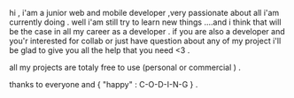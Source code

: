 hi ,
i'am a junior web and mobile developer ,very passionate about all i'am currently doing . 
well i'am still try to learn new things ....and i think that will be the case in all my career as a developer .
if you are also a developer and you'r interested for collab or just have question about any of my project i'll be glad to give you all the help that you need <3 . 

all my projects are totaly free to use (personal or commercial ) . 

thanks to everyone and { "happy" : C-O-D-I-N-G } .
